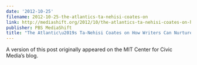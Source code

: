 ```yaml
---
date: '2012-10-25'
filename: 2012-10-25-the-atlantics-ta-nehisi-coates-on
link: http://mediashift.org/2012/10/the-atlantics-ta-nehisi-coates-on-how-writers-can-nurture-civil-commenting298/
publisher: PBS MediaShift
title: "The Atlantic\u2019s Ta-Nehisi Coates on How Writers Can Nurture Civil Commenting"
---
```


A version of this post originally appeared on the MIT Center for Civic Media&#8217;s blog.